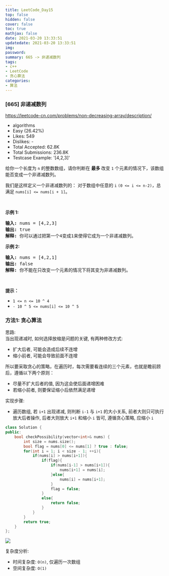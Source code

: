 ```yaml
---
title: LeetCode_Day15
top: false
hidden: false
cover: false
toc: true
mathjax: false
date: 2021-03-20 13:33:51
updatedate: 2021-03-20 13:33:51
img:
password:
summary: 665 -> 非递减数列
tags:
- c++
- LeetCode
- 贪心算法
categories:
- 算法
---
```


### [665] 非递减数列

https://leetcode-cn.com/problems/non-decreasing-array/description/

* algorithms
* Easy (26.42%)
* Likes:    549
* Dislikes: -
* Total Accepted:    62.8K
* Total Submissions: 236.8K
* Testcase Example:  '[4,2,3]'

<p>给你一个长度为 <code>n</code> 的整数数组，请你判断在 <strong>最多 </strong>改变 <code>1</code> 个元素的情况下，该数组能否变成一个非递减数列。</p>

<p>我们是这样定义一个非递减数列的： 对于数组中任意的 <code>i</code> <code>(0 <= i <= n-2)</code>，总满足 <code>nums[i] <= nums[i + 1]</code>。</p>

<p> </p>

<p><strong>示例 1:</strong></p>

<pre>
<strong>输入:</strong> nums = [4,2,3]
<strong>输出:</strong> true
<strong>解释:</strong> 你可以通过把第一个4变成1来使得它成为一个非递减数列。
</pre>

<p><strong>示例 2:</strong></p>

<pre>
<strong>输入:</strong> nums = [4,2,1]
<strong>输出:</strong> false
<strong>解释:</strong> 你不能在只改变一个元素的情况下将其变为非递减数列。
</pre>

<p> </p>

<p><strong>提示：</strong></p>

<ul>
	<li><code>1 <= n <= 10 ^ 4</code></li>
	<li><code>- 10 ^ 5 <= nums[i] <= 10 ^ 5</code></li>
</ul>

### 方法1: 贪心算法

思路:     
当出现递减时, 如何选择放缩是问题的关键, 有两种修改方式:

- 扩大后者, 可能会造成后续不连增
- 缩小前者, 可能会导致前面不连增

所以要采取贪心的策略，在遍历时，每次需要看连续的三个元素，也就是瞻前顾后，遵循以下两个原则：
- 尽量不扩大后者的值, 因为这会使后面递增困难
- 若缩小前者, 则要保证缩小后依然满足递增

实现步骤:

- 遍历数组, 若 `i+1` 出现递减, 则判断 `i-1` 与 `i+1` 的大小关系, 前者大则只可执行放大后者操作, 后者大则放大 `i+1` 和缩小 `i` 皆可, 遵循贪心策略, 应缩小 `i`


```cpp
class Solution {
public:
	bool checkPossibility(vector<int>& nums) {
		int size = nums.size();
		bool flag = nums[0] <= nums[1] ? true : false;
		for(int i = 1; i < size - 1; ++i){
			if(nums[i] > nums[i+1]){
				if(flag){
					if(nums[i-1] > nums[i+1]){
						nums[i+1] = nums[i];
					}else{
						nums[i] = nums[i+1];
					}
					flag = false;
				}
				else{
					return false;
				}
			}
		}
		return true;
	}
};
```

![](https://cdn.jsdelivr.net/gh/liuyaanng/Blog_source@master/blog_images/img/20210324135254.png)

复杂度分析: 
- 时间复杂度: `O(n)`, 仅遍历一次数组
- 空间复杂度: `O(1)`

